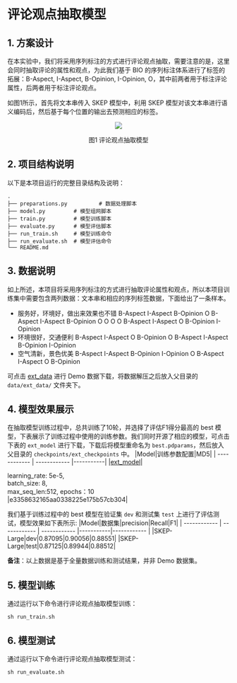 # 评论观点抽取模型

## 1. 方案设计

在本实验中，我们将采用序列标注的方式进行评论观点抽取，需要注意的是，这里会同时抽取评论的属性和观点，为此我们基于 BIO 的序列标注体系进行了标签的拓展：B-Aspect, I-Aspect, B-Opinion, I-Opinion, O，其中前两者用于标注评论属性，后两者用于标注评论观点。

如图1所示，首先将文本串传入 SKEP 模型中，利用 SKEP 模型对该文本串进行语义编码后，然后基于每个位置的输出去预测相应的标签。

<div align="center">
    <img src="../imgs/design_ext_model.png" />
    <p>图1 评论观点抽取模型<p/>
</div>

## 2. 项目结构说明

以下是本项目运行的完整目录结构及说明：

```shell
.
├── preparations.py          # 数据处理脚本
├── model.py         # 模型组网脚本
├── train.py         # 模型训练脚本
├── evaluate.py      # 模型评估脚本
├── run_train.sh     # 模型训练命令
├── run_evaluate.sh  # 模型评估命令
└── README.md
```

## 3. 数据说明

如上所述，本项目将采用序列标注的方式进行抽取评论属性和观点，所以本项目训练集中需要包含两列数据：文本串和相应的序列标签数据，下面给出了一条样本。


- 服务好，环境好，做出来效果也不错        B-Aspect I-Aspect B-Opinion O B-Aspect I-Aspect B-Opinion O O O O B-Aspect I-Aspect O B-Opinion I-Opinion
- 环境很好，交通便利      B-Aspect I-Aspect O B-Opinion O B-Aspect I-Aspect B-Opinion I-Opinion
- 空气清新，景色优美      B-Aspect I-Aspect B-Opinion I-Opinion O B-Aspect I-Aspect O B-Opinion


可点击 [ext_data](https://bj.bcebos.com/v1/paddlenlp/data/ext_data.tar.gz) 进行 Demo 数据下载，将数据解压之后放入父目录的 `data/ext_data/` 文件夹下。

## 4. 模型效果展示
在抽取模型训练过程中，总共训练了10轮，并选择了评估F1得分最高的 best 模型，下表展示了训练过程中使用的训练参数。我们同时开源了相应的模型，可点击下表的 `ext_model` 进行下载，下载后将模型重命名为 `best.pdparams`，然后放入父目录的 `checkpoints/ext_checkpoints` 中。
|Model|训练参数配置|MD5|
| ------------ | ------------ |-----------|
|[ext_model](https://bj.bcebos.com/paddlenlp/models/best_ext.pdparams)|<div style="width: 150pt"> learning_rate: 5e-5, batch_size: 8, max_seq_len:512, epochs：10 </div> |e3358632165aa0338225e175b57cb304|

我们基于训练过程中的 best 模型在验证集 `dev` 和测试集 `test` 上进行了评估测试，模型效果如下表所示:
|Model|数据集|precision|Recall|F1|
| ------------ | ------------ | ------------ |-----------|------------ |
|SKEP-Large|dev|0.87095|0.90056|0.88551|
|SKEP-Large|test|0.87125|0.89944|0.88512|

**备注**：以上数据是基于全量数据训练和测试结果，并非 Demo 数据集。

## 5. 模型训练
通过运行以下命令进行评论观点抽取模型训练：
```shell
sh run_train.sh
```

## 6. 模型测试
通过运行以下命令进行评论观点抽取模型测试：
```shell
sh run_evaluate.sh
```
